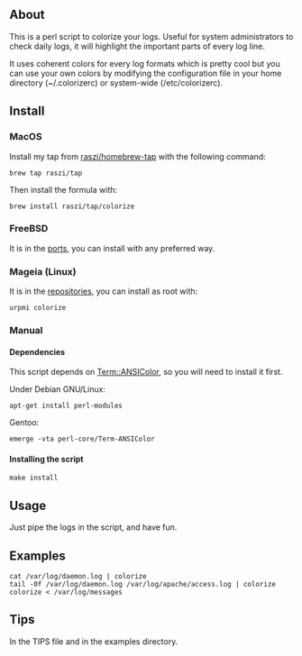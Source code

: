 ## About ##

This is a perl script to colorize your logs. Useful for system administrators to check daily logs, it will highlight the important parts of every log line.

It uses coherent colors for every log formats which is pretty cool but you can use your own colors by modifying the configuration file in your home directory (~/.colorizerc) or system-wide (/etc/colorizerc).

## Install ##

### MacOS ###

Install my tap from [raszi/homebrew-tap][3] with the following command:

```shell
brew tap raszi/tap
```

Then install the formula with:

```shell
brew install raszi/tap/colorize
```

### FreeBSD ###

It is in the [ports][2], you can install with any preferred way.

### Mageia (Linux) ###

It is in the [repositories][4], you can install as root with:

```shell
urpmi colorize
```

### Manual ###

#### Dependencies ####

This script depends on [Term::ANSIColor][1], so you will need to install it first.

Under Debian GNU/Linux:

```shell
apt-get install perl-modules
```

Gentoo:

```shell
emerge -vta perl-core/Term-ANSIColor
```

#### Installing the script ####

```shell
make install
```

## Usage ##

Just pipe the logs in the script, and have fun.

## Examples ##

```shell
cat /var/log/daemon.log | colorize
tail -0f /var/log/daemon.log /var/log/apache/access.log | colorize
colorize < /var/log/messages
```

## Tips ##

In the TIPS file and in the examples directory.

[1]: http://search.cpan.org/perldoc/Term::ANSIColor
[2]: http://svnweb.freebsd.org/ports/head/sysutils/colorize
[3]: https://github.com/raszi/homebrew-tap
[4]: http://madb.mageia.org/package/show/application/0/name/colorize
